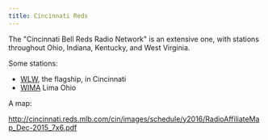 ```yaml
---
title: Cincinnati Reds
---
```

The "Cincinnati Bell Reds Radio Network" is an extensive one,
with stations throughout Ohio, Indiana, Kentucky, and
West Virginia.

Some stations:

* [WLW], the flagship, in Cincinnati
* [WIMA] Lima Ohio

A map:

http://cincinnati.reds.mlb.com/cin/images/schedule/y2016/RadioAffiliateMap_Dec-2015_7x6.pdf

[WLW]:http:../../../radio/am-broadcast/wlw/
[WIMA]:http:../../../radio/am-broadcast/wima/
